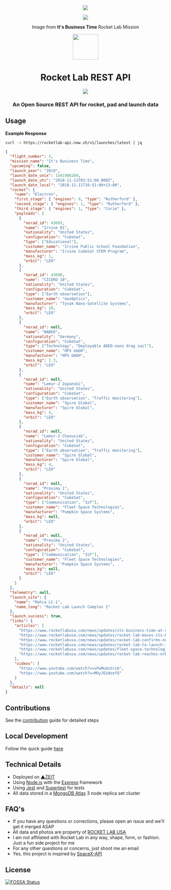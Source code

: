 <p align="center"><img src="https://i.imgur.com/Jbdc6V0.png"></p>
<p align="center"><img src="https://i.imgur.com/Z62dypG.jpg"></p>
<p align="center">Image from <b>It's Business Time</b> Rocket Lab Mission</p>

<p align="center"><img src="https://i.imgur.com/I7qwZNB.png" width="80"></p>

<h1 align="center">Rocket Lab REST API</h1>

<p align="center">
<a href="https://en.wikipedia.org/wiki/Representational_state_transfer"><img src="https://img.shields.io/badge/interface-REST-brightgreen.svg?longCache=true&style=flat"></a>
</p>

<h3 align="center">An Open Source REST API for rocket, pad and launch data</h3>

## Usage

**Example Response**

```bash
curl -s https://rocketlab-api.now.sh/v1/launches/latest | jq
```

```json
{
  "flight_number": 3,
  "mission_name": "It's Business Time",
  "upcoming": false,
  "launch_year": "2018",
  "launch_date_unix": 1541908260,
  "launch_date_utc": "2018-11-11T03:51:00.000Z",
  "launch_date_local": "2018-11-11T16:51:00+13:00",
  "rocket": {
    "name": "Electron",
    "first_stage": { "engines": 9, "type": "Rutherford" },
    "second_stage": { "engines": 1, "type": "Rutherford" },
    "third_stage": { "engines": 1, "type": "Curie" },
    "payloads": [
      {
        "norad_id": 43693,
        "name": "Irvine 01",
        "nationality": "United States",
        "configuration": "CubeSat",
        "type": ["Educational"],
        "customer_name": "Irvine Public School Foundation",
        "manufacturer": "Irvine CubeSat STEM Program",
        "mass_kg": 1,
        "orbit": "LEO"
      },
      {
        "norad_id": 43690,
        "name": "CICERO 10",
        "nationality": "United States",
        "configuration": "CubeSat",
        "type": ["Earth observation"],
        "customer_name": "GeoOptics",
        "manufacturer": "Tyvak Nano-Satellite Systems",
        "mass_kg": 10,
        "orbit": "LEO"
      },
      {
        "norad_id": null,
        "name": "NABEO",
        "nationality": "Germany",
        "configuration": "CubeSat",
        "type": ["Technology", "Deployable ADEO-nano drag sail"],
        "customer_name": "HPS GmbH",
        "manufacturer": "HPS GmbH",
        "mass_kg": 1.3,
        "orbit": "LEO"
      },
      {
        "norad_id": null,
        "name": "Lemur-2 Zupanski",
        "nationality": "United States",
        "configuration": "CubeSat",
        "type": ["Earth observation", "Traffic monitoring"],
        "customer_name": "Spire Global",
        "manufacturer": "Spire Global",
        "mass_kg": 4,
        "orbit": "LEO"
      },
      {
        "norad_id": null,
        "name": "Lemur-2 Chanusiak",
        "nationality": "United States",
        "configuration": "CubeSat",
        "type": ["Earth observation", "Traffic monitoring"],
        "customer_name": "Spire Global",
        "manufacturer": "Spire Global",
        "mass_kg": 4,
        "orbit": "LEO"
      },
      {
        "norad_id": null,
        "name": "Proxima 1",
        "nationality": "United States",
        "configuration": "CubeSat",
        "type": ["Communication", "IoT"],
        "customer_name": "Fleet Space Technologies",
        "manufacturer": "Pumpkin Space Systems",
        "mass_kg": null,
        "orbit": "LEO"
      },
      {
        "norad_id": null,
        "name": "Proxima 2",
        "nationality": "United States",
        "configuration": "CubeSat",
        "type": ["Communication", "IoT"],
        "customer_name": "Fleet Space Technologies",
        "manufacturer": "Pumpkin Space Systems",
        "mass_kg": null,
        "orbit": "LEO"
      }
    ]
  },
  "telemetry": null,
  "launch_site": {
    "name": "Mahia LC-1",
    "name_long": "Rocket Lab Launch Complex 1"
  },
  "launch_success": true,
  "links": {
    "articles": [
      "https://www.rocketlabusa.com/news/updates/its-business-time-at-rocket-lab/",
      "https://www.rocketlabusa.com/news/updates/rocket-lab-moves-its-business-time-launch-window/",
      "https://www.rocketlabusa.com/news/updates/rocket-lab-confirms-new-its-business-time-launch-window-and-bolsters-manifest/",
      "https://www.rocketlabusa.com/news/updates/rocket-lab-to-launch-its-business-time-and-elana-xix-missions-weeks-apart/",
      "https://www.rocketlabusa.com/news/updates/fleet-space-technologies-joins-rocket-lab-manifest-for-its-business-time-mission/",
      "https://www.rocketlabusa.com/news/updates/rocket-lab-reaches-orbit-again-deploys-more-satellites/"
    ],
    "videos": [
      "https://www.youtube.com/watch?v=sPwMuUxSrcA",
      "https://www.youtube.com/watch?v=MUyJQiWzefQ"
    ]
  },
  "details": null
}
```

## Contributions
See the [contribution](https://github.com/barrosfilipe/Rocket-Lab-API/blob/master/CONTRIBUTING.md) guide for detailed steps

## Local Development
Follow the quick guide [here](https://github.com/barrosfilipe/Rocket-Lab-API/blob/master/docs/development.md)

## Technical Details
* Deployed on [▲ZEIT](https://zeit.co/)
* Using [Node.js](https://nodejs.org/en/) with the [Express](https://expressjs.com/) framework
* Using [Jest](https://facebook.github.io/jest/) and [Supertest](https://github.com/visionmedia/supertest) for tests
* All data stored in a [MongoDB Atlas](https://www.mongodb.com/cloud/atlas) 3 node replica set cluster

## FAQ's
* If you have any questions or corrections, please open an issue and we'll get it merged ASAP
* All data and photos are property of [ROCKET LAB USA](https://www.rocketlabusa.com/)
* I am not affiliated with Rocket Lab in any way, shape, form, or fashion. Just a fun side project for me
* For any other questions or concerns, just shoot me an email
* Yes, this project is inspired by [SpaceX-API](https://github.com/r-spacex/SpaceX-API/)

## License
[![FOSSA Status](https://app.fossa.io/api/projects/git%2Bgithub.com%2Fbarrosfilipe%2FRocket-Lab-API.svg?type=large)](https://app.fossa.io/projects/git%2Bgithub.com%2Fbarrosfilipe%2FRocket-Lab-API?ref=badge_large)
